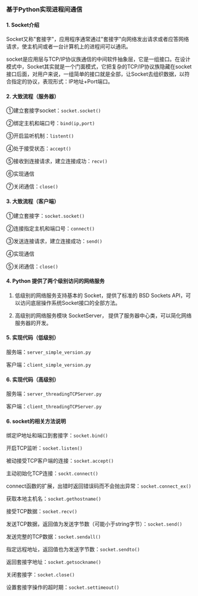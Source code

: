 ### 基于Python实现进程间通信

#### 1. Socket介绍

Socket又称"套接字"，应用程序通常通过"套接字"向网络发出请求或者应答网络请求，使主机间或者一台计算机上的进程间可以通讯。

socket是应用层与TCP/IP协议族通信的中间软件抽象层，它是一组接口。在设计模式中，Socket其实就是一个门面模式，它把复杂的TCP/IP协议族隐藏在socket接口后面，对用户来说，一组简单的接口就是全部，让Socket去组织数据，以符合指定的协议，表现形式：IP地址+Port端口。



#### 2. 大致流程（服务器）

①建立套接字socket：`socket.socket()`

②绑定主机和端口号：`bind(ip,port)`

③开启监听机制：`listent()`

④处于接受状态：`accept()`

⑤接收到连接请求，建立连接成功：`recv()`

⑥实现通信

⑦关闭通信：`close()`



#### 3. 大致流程（客户端）

①建立套接字：`socket.socket()`

②连接指定主机和端口号：`connect()`

③发送连接请求，建立连接成功：`send()`

④实现通信

⑤关闭通信：`close()`



#### 4. Python 提供了两个级别访问的网络服务

1. 低级别的网络服务支持基本的 Socket，提供了标准的 BSD Sockets API，可以访问底层操作系统Socket接口的全部方法。

2. 高级别的网络服务模块 SocketServer， 提供了服务器中心类，可以简化网络服务器的开发。



#### 5. 实现代码（低级别）

服务端：`server_simple_version.py`

客户端：`client_simple_version.py`



#### 6. 实现代码（高级别）

服务端：`server_threadingTCPServer.py`

客户端：`client_threadingTCPServer.py`



#### 6. socket的相关方法说明

绑定IP地址和端口到套接字：`socket.bind()`

开启TCP监听：`socket.listen()` 

被动接受TCP客户端的连接：`socket.accept()`

主动初始化TCP连接：`sockt.connect()`

connect函数的扩展，出错时返回错误码而不会抛出异常：`socket.connect_ex()`

 获取本地主机名：`socket.gethostname()` 

接受TCP数据：`socket.recv()`

发送TCP数据，返回值为发送字节数（可能小于string字节）：`socket.send()`

发送完整的TCP数据：`socket.sendall()`

指定远程地址，返回值也为发送字节数：`socket.sendto()`

返回套接字地址：`socket.getsockname()`

关闭套接字：`socket.close()`

设置套接字操作的超时期：`socket.settimeout()`
